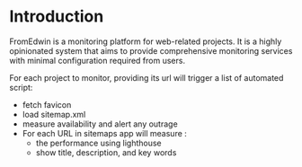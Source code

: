 # Introduction

FromEdwin is a monitoring platform for web-related projects. It is a highly opinionated system that aims to provide comprehensive monitoring services with minimal configuration required from users.

For each project to monitor, providing its url will trigger a list of automated script:
- fetch favicon
- load sitemap.xml
- measure availability and alert any outrage
- For each URL in sitemaps app will measure :
  - the performance using lighthouse
  - show title, description, and key words
